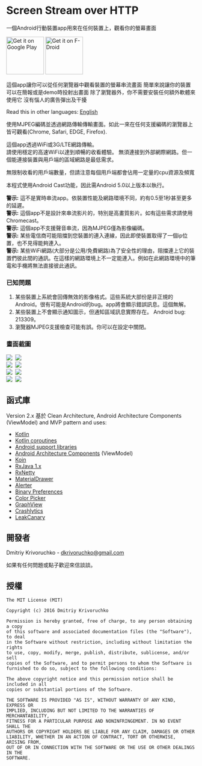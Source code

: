# Screen Stream over HTTP
一個Android行動裝置app用來在任何裝置上，觀看你的螢幕畫面

<a href='https://play.google.com/store/apps/details?id=info.dvkr.screenstream'>
<img alt='Get it on Google Play' src='https://play.google.com/intl/en_us/badges/images/generic/en_badge_web_generic.png' height="100"/></a>
<a href="https://f-droid.org/packages/info.dvkr.screenstream/" target="_blank">
<img src="https://f-droid.org/badge/get-it-on.png" alt="Get it on F-Droid" height="100"/></a>

這個app讓你可以從任何瀏覽器中觀看裝置的螢幕串流畫面
簡單來說讓你的裝置可以在簡報或是demo時投射出畫面
除了瀏覽器外，你不需要安裝任何額外軟體來使用它
沒有惱人的廣告彈出及干擾

Read this in other languages: [English](README.md)

使用MJPEG編碼並透過網路傳輸傳輸畫面。如此一來在任何支援編碼的瀏覽器上皆可觀看(Chrome, Safari, EDGE, Firefox).

這個app透過WiFi或3G/LTE網路傳輸。<br>
請使用穩定的高速WiFi以達到順暢的收看體驗。
無須連接到外部網際網路。但一個能連接裝置與用戶端的區域網路是最低需求。

無限制收看的用戶端數量，但請注意每個用戶端都會佔用一定量的cpu資源及頻寬

本程式使用Android Cast功能，因此需Android 5.0以上版本以執行。

**警示:** 這不是實時串流app。依裝置性能及網路環境不同，約有0.5至1秒甚至更多的延遲。<br>
**警示:** 這個app不是設計來串流影片的，特別是高畫質影片。如有這些需求請使用Chromecast。<br>
**警示:** 這個app不支援聲音串流，因為MJPEG僅為影像編碼。<br>
**警示:** 某些電信商可能阻擋到您裝置的連入連線，因此即使裝置取得了一個ip位置，也不見得能夠連入。<br>
**警示:** 某些WiFi網路(大部分是公用/免費網路)為了安全性的理由，阻擋連上它的裝置們彼此間的通訊。在這樣的網路環境上不一定能連入。例如在此網路環境中的筆電和手機將無法直接彼此通訊。

### 已知問題

1. 某些裝置上系統會回傳無效的影像格式。這些系統大部份是非正規的Android。很有可能是Android的bug。app將會顯示錯誤訊息。這個無解。
2. 某些裝置上不會顯示通知圖示，但通知區域訊息實際存在。 Android bug: 213309。
3. 瀏覽器MJPEG支援檢查可能有誤。你可以在設定中關閉。

### 畫面截圖

![](screenshots/screenshot_1.png)&nbsp;
![](screenshots/screenshot_2.png)<br>
![](screenshots/screenshot_3.png)&nbsp;
![](screenshots/screenshot_4.png)<br>
![](screenshots/screenshot_5.png)&nbsp;
![](screenshots/screenshot_6.png)<br>
![](screenshots/screenshot_7.png)&nbsp;
![](screenshots/screenshot_8.png)

## 函式庫

Version 2.x 基於 Clean Architecture, Android Architecture Components (ViewModel) and MVP pattern and uses:
* [Kotlin](https://kotlinlang.org)
* [Kotlin coroutines](https://github.com/Kotlin/kotlinx.coroutines)
* [Android support libraries](https://developer.android.com/topic/libraries/support-library/index.html)
* [Android Architecture Components](https://developer.android.com/topic/libraries/architecture/index.html) (ViewModel)
* [Koin](https://github.com/Ekito/koin)
* [RxJava 1.x](https://github.com/ReactiveX/RxJava/tree/1.x)
* [RxNetty](https://github.com/ReactiveX/RxNetty)
* [MaterialDrawer](https://github.com/mikepenz/MaterialDrawer)
* [Alerter](https://github.com/Tapadoo/Alerter)
* [Binary Preferences](https://github.com/iamironz/binaryprefs)
* [Color Picker](https://github.com/jrummyapps/colorpicker)
* [GraphView](https://github.com/appsthatmatter/GraphView)
* [Crashlytics](https://try.crashlytics.com/)
* [LeakCanary](https://github.com/square/leakcanary)


## 開發者

Dmitriy Krivoruchko - <dkrivoruchko@gmail.com>

如果有任何問題或點子歡迎來信談談。

## 授權

```
The MIT License (MIT)

Copyright (c) 2016 Dmitriy Krivoruchko

Permission is hereby granted, free of charge, to any person obtaining a copy
of this software and associated documentation files (the "Software"), to deal
in the Software without restriction, including without limitation the rights
to use, copy, modify, merge, publish, distribute, sublicense, and/or sell
copies of the Software, and to permit persons to whom the Software is
furnished to do so, subject to the following conditions:

The above copyright notice and this permission notice shall be included in all
copies or substantial portions of the Software.

THE SOFTWARE IS PROVIDED "AS IS", WITHOUT WARRANTY OF ANY KIND, EXPRESS OR
IMPLIED, INCLUDING BUT NOT LIMITED TO THE WARRANTIES OF MERCHANTABILITY,
FITNESS FOR A PARTICULAR PURPOSE AND NONINFRINGEMENT. IN NO EVENT SHALL THE
AUTHORS OR COPYRIGHT HOLDERS BE LIABLE FOR ANY CLAIM, DAMAGES OR OTHER
LIABILITY, WHETHER IN AN ACTION OF CONTRACT, TORT OR OTHERWISE, ARISING FROM,
OUT OF OR IN CONNECTION WITH THE SOFTWARE OR THE USE OR OTHER DEALINGS IN THE
SOFTWARE.
```
